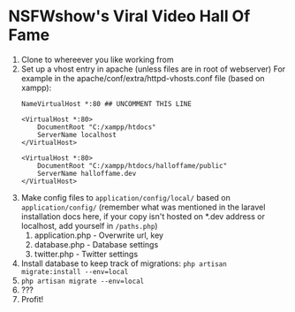 # NSFWshow's Viral Video Hall Of Fame

1. Clone to whereever you like working from
2. Set up a vhost entry in apache (unless files are in root of webserver)
    For example in the apache/conf/extra/httpd-vhosts.conf file (based on xampp):
    ```
	NameVirtualHost *:80 ## UNCOMMENT THIS LINE
	
    <VirtualHost *:80>
		DocumentRoot "C:/xampp/htdocs"
		ServerName localhost
	</VirtualHost>
	
	<VirtualHost *:80>
		DocumentRoot "C:/xampp/htdocs/halloffame/public"
		ServerName halloffame.dev
	</VirtualHost>
    ```
3. Make config files to `application/config/local/` based on `application/config/` (remember what was mentioned in the laravel installation docs here, if your copy isn't hosted on *.dev address or localhost, add yourself in `/paths.php`)
    1. application.php - Overwrite url, key
    2. database.php - Database settings
    3. twitter.php - Twitter settings
4. Install database to keep track of migrations: `php artisan migrate:install --env=local`
5. `php artisan migrate --env=local`
6. ???
7. Profit!